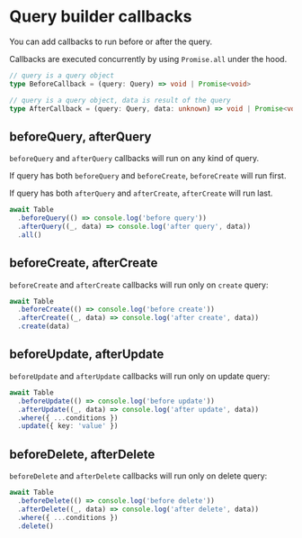 # Query builder callbacks

You can add callbacks to run before or after the query. 

Callbacks are executed concurrently by using `Promise.all` under the hood.

```ts
// query is a query object
type BeforeCallback = (query: Query) => void | Promise<void>

// query is a query object, data is result of the query
type AfterCallback = (query: Query, data: unknown) => void | Promise<void>
```

## beforeQuery, afterQuery

`beforeQuery` and `afterQuery` callbacks will run on any kind of query.

If query has both `beforeQuery` and `beforeCreate`, `beforeCreate` will run first.

If query has both `afterQuery` and `afterCreate`, `afterCreate` will run last.

```ts
await Table
  .beforeQuery(() => console.log('before query'))
  .afterQuery((_, data) => console.log('after query', data))
  .all()
```

## beforeCreate, afterCreate

`beforeCreate` and `afterCreate` callbacks will run only on `create` query:

```ts
await Table
  .beforeCreate(() => console.log('before create'))
  .afterCreate((_, data) => console.log('after create', data))
  .create(data)
```

## beforeUpdate, afterUpdate

`beforeUpdate` and `afterUpdate` callbacks will run only on update query:

```ts
await Table
  .beforeUpdate(() => console.log('before update'))
  .afterUpdate((_, data) => console.log('after update', data))
  .where({ ...conditions })
  .update({ key: 'value' })
```

## beforeDelete, afterDelete

`beforeDelete` and `afterDelete` callbacks will run only on delete query:

```ts
await Table
  .beforeDelete(() => console.log('before delete'))
  .afterDelete((_, data) => console.log('after delete', data))
  .where({ ...conditions })
  .delete()
```
